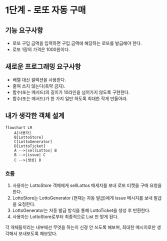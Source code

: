 # 1단계 - 로또 자동 구매

## 기능 요구사항

- 로또 구입 금액을 입력하면 구입 금액에 해당하는 로또를 발급해야 한다.
- 로또 1장의 가격은 1000원이다.

## 새로운 프로그래밍 요구사항

- 배열 대신 컬렉션을 사용한다.
- 줄여 쓰지 않는다(축약 금지).
- 함수(또는 메서드)의 길이가 10라인을 넘어가지 않도록 구현한다.
- 함수(또는 메서드)가 한 가지 일만 하도록 최대한 작게 만들어라.

## 내가 생각한 객체 설계

```mermaid
flowchart LR
    A[사용자]
    B[LottoStore]
    C[LottoGenerator]
    D[LottoTicket]
    A -->|sellLottos| B
    B -->|issue| C
    C -->|생성| D
```

### 흐름

1. 사용자는 LottoStore 객체에게 sellLottos 메세지를 보내 로또 티켓을 구매 요청을 한다.
2. LottoStore는 LottoGenerator (현재는 자동 발급)에게 issue 메시지를 보내 발급을 요청한다.
3. LottoGenerator는 자동 발급 방식을 통해 LottoTicket을 생성 후 반환한다.
4. 사용자는 LottoStore로부터 최종적으로 List<LottoTicket> 만 받게 된다.

각 개체들끼리는 내부에선 무엇을 하는지 신경 안 쓰도록 해보며, 최대한 메시지로만 생각해서 보내보도록 해보았다.
